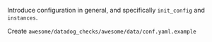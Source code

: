 Introduce configuration in general, and specifically `init_config` and `instances`.

Create `awesome/datadog_checks/awesome/data/conf.yaml.example`
